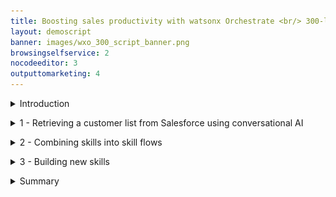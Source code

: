 ```yaml
---
title: Boosting sales productivity with watsonx Orchestrate <br/> 300-level live demo
layout: demoscript
banner: images/wxo_300_script_banner.png
browsingselfservice: 2
nocodeeditor: 3
outputtomarketing: 4
---
```


<span id="top"></span>

<details markdown="1">

<summary>Introduction</summary>

Today we’ll see how watsonx Orchestrate uses conversational AI to help sales professionals be more productive.

Insurance sales agents spend their day doing many tasks while constantly switching between multiple applications. Much of their time is spent servicing existing clients, but an important part of being a sales agent is finding new business.

Prior to watsonx Orchestrate, agents dedicated a few hours per week to sending prospecting emails for upsell and cross-sell. The steps of this process are: 
1.	Search Salesforce for customers that meet certain cross-sell criteria
2.	Determine the best cross-sell products to offer each customer
3.	Send a customized email to each customer

In this demo, we will see how IBM watsonx Orchestrate skills can assist agents in performing this sequence of tasks within a single chat interface. Skills are the fundamental components of watsonx Orchestrate and allow agents to interact with systems through natural language. Also, we’ll see how developers, called 'builders' in watsonx Orchestrate, create the customized skills used by the agents.

Let's get started.

<br/>
</details>

<p/>

<details markdown="1">

<summary>1 - Retrieving a customer list from Salesforce using conversational AI</summary>

<br/>

| **1.1** | **Invoke a Salesforce skill using natural language** |
| :--- | :--- |
| **Narration** | A common task for an insurance agent is to periodically search the Salesforce CRM for customers with recent life changes to whom they can make upsell / cross-sell offers. Traditionally, this task involves creating custom Salesforce reports and downloading them for manual review by the agent.<br/><br/> In Orchestrate, the agent invokes the Salesforce task using the simple natural language phrase: 'Write upsell email to customers.' Orchestrate uses AI to understand the sales agent's intent and peform the correct action, even when the request phrase is ambiguous.|
| **Action** &nbsp; 1.1.1 | Switch the view to team skills.<br/><img src="images/1-2-teamskills.jpg" width="600" />|
| **Action** &nbsp; 1.1.2 | Type the natural language command **'Write upsell email to customers'** (1) and click the **Send** arrow (2) in the chat window.<br/><img src="images/1-1-1.png" width="600" /> |
| **Narration** | Orchestrate runs the Salesforce task by connecting to a backend API that retrieves a list of customers with recent life changes. The returned customer data is neatly displayed in a table within Orchestrate's chat interface.<br/><br/>The agent reviews the list of customers and pursues a cross-sell opportunity with John Collins, who has a child that is about to turn twenty-six. In the US, twenty-six is a milestone requiring children to acquire independent health insurance coverage. (Other countries set different age limits for various family milestones.)|
| **Action** &nbsp; 1.1.2 | Select **John Collins** (1) from the table and click **Apply** (2) in the chat window. <br/> <img src="images/1-1-2.png" width="600" /> |

<br/>

| **1.2** | **Identify products for cross-sell / upsell** |
| :--- | :--- |
| **Narration** | The next task is to determine which products to recommend for the selected customer.<br/><br/> The customer details from Salesforce are automatically submitted into Orchestrate's built-in decision engine and the upsell recommendations are displayed.<br/><br/>Behind the scenes, the decision engine applied business logic using many different factors specific to this customer, such as the child’s age, pre-existing conditions, and current coverage.<br/><br/>In the case of John Collins, the decision engine recommends three health insurance plans suitable for his child: Bronze-level Marketplace Plan, Silver-level Marketplace Plan and Short-term Health Insurance.| 
| **Action** &nbsp; 1.2.1 | Highlight the three insurance plans recommended by the decision skill.<br/><img src="images/1-2-1.png" width="500" /> |

<br/>

| **1.3** | **Use generative AI to write a personalized email** |
| :--- | :--- |
| **Narration** | Personalized emails increase the likelihood of conversion. watsonx Orchestrate uses one of IBM's Large Language Models (LLMs) via the watsonx.ai platform to generate a targeted email for the selected customer.<br/><br/> Perfecting the AI prompt to generate a properly formatted email is typically a time-consuming activity. To make this quicker, Orchestrate automatically inserts a pre-written AI prompt that includes dynamically inserted customer data in the prompt input field.|
| **Action** &nbsp; 1.3.1 | In the prompt field, highlight the input text with embedded recommended products (1) to show how the prompt has been populated using data taken from the decision engine. Click **Apply** (2)<br/> <img src="images/1-3-1.png" width="700" /> |

<br/>

| **1.4** | **Use the Microsoft Outlook skill to send a personalized email** |
| :--- | :--- |
| **Narration** | Orchestrate launches its out-of-the-box Microsoft Outlook skill to send an email without the agent needing to use an email client. In addition to pre-populating the 'To' and 'Subject' fields, Orchestrate automatically inserts the AI-generated text into the 'body' field.|
| **Action** &nbsp; 1.4.1 | Review the email and point out the text generated by watsonx.ai that was automatically inserted into the **body** field.<br/> <img src="images/1-4-1.png" width="700" />|
| **Action** &nbsp; 1.4.2 | Change the email address in the **To** (1) field to your own email. Scroll down and click **Apply** (2) in the watsonx Orchestrate chat window. <br/> <img src="images/1-4-2.png" width="700" /> <br/>|
 
<br/>

**[Go to top](#place1)**

<br/><br/>

</details>

<p/>

<details markdown="1">

<summary>2 - Combining skills into skill flows</summary>

<br/>

| **2.1** | **Create a skill flow** |
| :--- | :--- |
| **Narration** | IBM watsonx Orchestrate provides access to a broad range of skills that help users perform their daily tasks. It comes with a collection of ready-to-use, out-of-the-box skills that range from working with productivity tools to providing deep analytical insights. Users can immediately access and use the built-in skills. <br/><br/> watsonx Orchestrate developers, called 'builders,' create the customized skills used by the insurance agents. Builders can create skill flows from a sequence of individual skills. When a skill flow is created, it becomes a new "composite" skill that can be used just like an individual skill. <br/><br/> Skill flows perform tasks composed of multiple steps. For example, the insurance agent used a skill flow that combined Salesforce, a product recommendation engine, and e-mail. <br/><br/> We’ll look at how builders create skill flows by sequencing the first two steps of the upsell task performed by the agent. We’ll combine the Salesforce and recommendation engine skills to build a new composite skill flow that searches Salesforce for target customers and then makes product recommendations for the selected customer. |
| **Action** &nbsp; 2.1.1 | Change the view to **Personal skills**.<br/><img src="images/prep-2-1-1-personalskills.png" width="600" /> |
| **Action** &nbsp; 2.1.2 | Click the **menu slider** icon. <br/> <img src="images/2-1-1.png" width="500" /> |
| **Action** &nbsp; 2.1.3 | Click **Skills**. <br/> <img src="images/2-1-2.png" width="500" /> |
| **Action** &nbsp; 2.1.4 | Click the **Add skills** arrow (1). Click **Create a skill flow** (2). <br/> <img src="images/2-1-3.png" width="800" /> |
| **Narration** | To build skill flows, we can use any skill in the skill catalog. First, we’ll add the Salesforce skill that returns the list of clients who experienced recent life changes. |
| **Action** &nbsp; 2.1.5 | Click the **+** button. <br/> <img src="images/2-1-4.png" width="500" /> |
| **Narration** | The list of apps shows the 'Product Upsell' and 'Salesforce – Get customers with recent life changes' cards. <inline-notification text="These are shown at the top of the list as they are the connected personal skills that we prepared earlier."></inline-notification> |
| **Action** &nbsp; 2.1.6 | Click the **Salesforce – Get customers with recent life changes** card. <br/> <img src="images/2-1-5.png" width="500" /> |
| **Action** &nbsp; 2.1.7 | Click **Add Skill +**. <br/> <img src="images/2-1-6.png" width="500" /> |
| **Narration** | The next step in the flow is to invoke the decision that determines the best product recommendation based on the customer situation. Let’s add the recommendation skill to the flow. |
| **Action** &nbsp; 2.1.8 | Click the **+** button. <br/> <img src="images/2-1-7.png" width="500" /> |
| **Action** &nbsp; 2.1.9 | Click the **Product Upsell** card. <br/> <img src="images/2-1-8.png" width="800" /> |
| **Action** &nbsp; 2.1.10 | Click **Add Skill +**. <br/> <img src="images/2-1-9.png" width="500" /> |
| **Narration** | Each skill can have one or more inputs and outputs. The skill flow editor allows builders to easily map the output retrieved from a previous skill in the flow to the input of a subsequent skill. For example, the attributes of the selected customer are available as inputs to the product recommendation decision engine. |
| **Action** &nbsp; 2.1.11 | Click the **Execute Product Upsell Operation** box within the flow. The property sheet for the skill will appear under the flow. <br/> <img src="images/2-1-10.png" width="800" /> |
| **Narration** | The 'Input' and 'Output' tabs are used to assign the values. Output values from preceding skills are displayed in the 'Input' tab. |
| **Action** &nbsp; 2.1.12 | Click the **Input** tab (1). Click inside the **customer.name** field (2). <br/> <img src="images/2-1-11.png" width="500" /> |
| **Action** &nbsp; 2.1.13 | Within the **Available Mappings** panel, click the skill that contains the value we need as an input. <br/> <img src="images/2-1-12.png" width="500" /> |
| **Action** &nbsp; 2.1.14 | Scroll through the available values and select **Name**. <br/> <img src="images/2-1-13.png" width="500" /> |
| **Action** &nbsp; 2.1.15 | The path to the value is now shown. Do not define **Operator**. <br/> <img src="images/2-1-14.png" width="500" /> |
| **Action** &nbsp; 2.1.16 | Repeat this exercise to map the remaining two values. <br/> <img src="images/2-1-15.png" width="500" /> |
| **Narration** | We'll name our new composite flow and save it. |
| **Action** &nbsp; 2.1.17 | Click the **pencil** icon. <br/> <img src="images/2-1-16.png" width="500" /> |
| **Action** &nbsp; 2.1.18 | In the **Edit Skill flow details** panel, provide a **Name** for your skill flow, such as '[your initials]-Upsell-Skillflow' (1). Click **Save** (2). <br/> <img src="images/2-1-17.png" width="400" /> |
| **Action** &nbsp; 2.1.19 | Click the **Actions** arrow (1). Click **Save as draft** (2). <br/> <img src="images/2-1-18.png" width="200" /> |

<br/>

| **2.2** | **Enhance skills** |
| :--- | :--- |
| **Narration** | After building the skill flow, we’ll train the AI model used to trigger the skill from the chat interface. Once the skill is fully trained, we’ll publish it to the watsonx Orchestrate skill catalog. |
| **Action** &nbsp; 2.2.1 | In the top right corner of the screen, click the **Actions** arrow (1). Click **Enhance** (2). <br/> <img src="images/2-2-1.png" width="200" /> |
| **Narration** | Phrases are used to train the AI model. From the chat interface, watsonx Orchestrate can understand the user’s intents, and will ask for clarification and give users choices if it isn’t sure which skill to run. <inline-notification text="As this is a shared environment, it’s possible there are many duplicate phrases related to product upsell. Try to provide an original phrase, such as something that includes a name or unrelated term."></inline-notification> |
| **Action** &nbsp; 2.2.2 | Enter a phrase into the first **Phrases** placeholder, such as '**get gerrys upsell hints for customers**.' <br/> <img src="images/2-2-2.png" width="500" /> |
| **Narration** | Next, we’ll publish the new flow to the watsonx Orchestrate skill catalog, so the insurance agents can use it. |
| **Action** &nbsp; 2.2.3 | Click **Publish**. <br/> <img src="images/2-2-3.png" width="800" /> |

<br/>

| **2.3** | **Run the skill flow** |
| :--- | :--- |
| **Narration** | We have finished creating and publishing the skill flow. Now, all the insurance agents in the company can add the skill as a personal skill. |
| **Action** &nbsp; 2.3.1 | Click the **menu slider** icon (1). Click **Home** (2). <br/> <img src="images/2-3-1.png" width="500" /> |
| **Action** &nbsp; 2.3.2 | Click **Add skills from the catalog**. <br/> <img src="images/2-3-2.png" width="500" /> |
| **Action** &nbsp; 2.3.3 | Click the **Composite** card in the list of apps (this is usually at the bottom). <br/> <img src="images/2-3-3.png" width="500" /> |
| **Action** &nbsp; 2.3.4 | In the composite card, click **Add skill +**. <br/> <img src="images/2-3-4.png" width="500" /> |
| **Narration** | We’re ready to run our new skill flow by asking watsonx Orchestrate to find upsell candidates and make product recommendations for the selected customer. |
| **Action** &nbsp; 2.3.5 | Click **Home**. <br/> <img src="images/2-3-5.png" width="500" /> |
| **Action** &nbsp; 2.3.6 | Enter the phrase to run your skill. <br/> <img src="images/2-3-6.png" width="400" /> |
| **Narration** | The list of customers is returned, and we'll select one. |
| **Action** &nbsp; 2.3.7 | Select **John Collins** (1) and click **Apply** (2). <br/> <img src="images/2-3-8.png" width="500" /> |
| **Action** &nbsp; 2.3.8 | The data for Johns Collins is mapped into the **customer.childAge** (1) and **customer.name** (2) fields for the product recommendation skill. Click **Apply** (3) to run the skill. <br/> <img src="images/2-3-9.png" width="500" /> |
| **Narration** | Our builder created and published the new skill flow. The agent added the skill and ran it. We see that the new skill flow has run successfully and made a product upsell recommendation. <br/> <img src="images/2-3-10.png" width="500" /> |

<br/>

**[Go to top](#place1)**

<br/><br/>

</details>

<p/>

<details markdown="1">

<summary>3 - Building new skills</summary>

<br/>

| **3.1** | **Import OpenAPI files** |
| :--- | :--- |
| **Narration** | watsonx Orchestrate comes with a catalog of out-of-the-box skills, such as the Microsoft Outlook skill used to send the customer e-mail. Additional skills can be added by watsonx Orchestrate 'builders’ who can create customized skills and make them available to insurance sellers. <br/><br/> Builders can create new skills using a few different sources: <br/><br/> 1. *Composite Skill flows*: We can build composite skills from a sequence of individual skills, such as the skill flow we just created. <br/> 2. *Embedded Automations*: We can create skills using the built-in automation builder, such as the product recommendation skill used to determine the products to upsell. <br/> 3. *IBM Cloud Pak for Business Automation*: We can expose skills using pre-built integrations to automation services running in IBM Cloud Pak for Business Automation and IBM RPA. For example, Watsonx Orchestrate can invoke decisions, workflows and RPA bots running in those products. <br/> 4. *Open APIs*: Import skills from APIs exposed in OpenAPI files, such as the custom Salesforce skill used to retrieve a list of customers with recent life changes. <br/><br/> Let’s see how we created the custom Salesforce skills using an OpenAPI file. <br/><br/> (OpenAPI is a specification for documenting and standardizing the design and behavior of web APIs. An OpenAPI file provides the detailed outline of how a particular API works, including its operations, endpoints, data types, request and response formats and authentication methods.) |
| **Action** &nbsp; 3.1.1 | Click the **menu slider** icon (1). Click **Skills** (2). <br/> <img src="images/3-1-1.png" width="800" /> |
| **Action** &nbsp; 3.1.2 | Click **Add skills**. <br/> <img src="images/3-1-2.png" width="800" /> |
| **Narration** | watsonX Orchestrate is able to add new skills by importing an OpenAPI file and selecting the desired operation. First, we’ll upload the OpenAPI file. |
| **Action** &nbsp; 3.1.3 | Click **From files**. <br/> <img src="images/3-1-3.png" width="500" /> |
| **Action** &nbsp; 3.1.4 | Upload the **Find Customers.json** file you downloaded and updated during the demo preparation. <br/> <img src="images/3-1-4.png" width="500" /> |
| **Narration** | The API specification is automatically imported from the file, and the status is displayed. |
| **Action** &nbsp; 3.1.5 | Highlight the status (1). Click **Next** (2). <br/> <img src="images/3-1-5.png" width="800" /> |
| **Narration** | Each API operation found in the OpenAPI file becomes available to be added as a new skill. In this case, only one operation is defined, so there is only one skill in the list and it is pre-selected. |
| **Action** &nbsp; 3.1.6 | Select the skill (1) and click **Add** (2). <inline-notification text="The unique value added to the OpenAPI file is now shown in the <strong>Description</strong>."></inline-notification> <img src="images/3-1-6.png" width="800" /> |
| **Action** &nbsp; 3.1.7 | In the search box, enter the unique ID you added to the OpenAPI file (1). Click the corresponding **ellipsis** icon and then click **Enhance this skill** (2). <inline-notification text="Unless a unique ID is used, it is highly likely that there will be many duplicates. Confirm the identity of your skill by expanding the details and verifying you are the author."></inline-notification> <img src="images/3-1-7.jpg" width="800" /> |
| **Action** &nbsp; 3.1.8 | Click the **Phrases** tab (1). Delete the second phrase and enter a unique phrase for the skill, such as the author's initials and date (2). Click **Publish** (3). <br/> <img src="images/3-1-8.jpg" width="800" /> |
| **Action** &nbsp; 3.1.9 | Click **Home**. <br/> <img src="images/3-1-9.png" width="800" /> |
| **Action** &nbsp; 3.1.10 | Click **Add skills from the catalog**. <br/> <img src="images/3-1-10.png" width="800" /> |
| **Action** &nbsp; 3.1.11 | Use your unique ID again to filter the list of skills (1). Click the card (2). <br/> <img src="images/3-1-11.jpg" width="800" /> |
| **Action** &nbsp; 3.1.12 | Enter your unique ID again, if required (1). Click **Add skill +** (2). Click **Connect app** (3). <br/> <img src="images/3-1-12.jpg" width="800" /> |
| **Action** &nbsp; 3.1.13 | Provide the **Client ID** and **Client Secret** (1). Click **Connect app** (2).<br/><br/> Use the following credentials: <br/><br/> • **Client ID**: 3MVG9HB6vm3GZZR_fBoKSxSomjQ8ZaShg9mWyjw2pJak55hcL8KGtUjjkooS7wpLD25QraIBxop4ThrTPK237 <br/> • **Client Secret**: 34CB8CCE1E4495C0CAE6A921A5FC7D17CC6CE614152175D20F5B00F8B250626C <br/><br/> <img src="images/3-1-13.png" width="400" /> |
| **Narration** | Now that the skill is published and added to our personal skills, we can test it out. |
| **Action** &nbsp; 3.1.14 | Return to the home screen and run your new personal skill by clicking on the tile. <br/> <img src="images/3-1-14.jpg" width="800" /> |
| **Narration** | We've successfully imported an OpenAPI custom skill file. When we run the new skill, we see the results of the Salesforce search displayed in a table. |
| **Action** &nbsp; 3.1.15 | Show the Salesforce results table in the chat window. <br/> <img src="images/3-1-15.jpg" width="800" /> |

<br/>

**[Go to top](#place1)**

<br/><br/>

</details>

<p/>

<details markdown="1">

<summary>Summary</summary>

<br/> 
Using an upsell / cross-sell example, we demonstrated how IBM watsonx Orchestrate provides a conversational interface for sales agents to perform their repetitive tasks.  

By providing a catalog of skills, Orchestrate eliminated the need to manually move data between different backend applications. watsonx Orchestrate streamlined the agent’s work within a single unified interface, boosting the agent’s productivity and enabling them to focus on higher value work.

We also showed how builders can easily import new custom skills and combine individual skills into composite skills, such as the upsell / cross-sell task performed by insurance agents. 

Thank you for attending today’s presentation.

**[Go to top](#place1)**

<br/><br/>

</details>